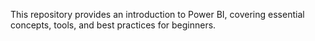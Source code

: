 This repository provides an introduction to Power BI, covering essential concepts, tools, and best practices for beginners.
